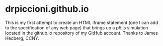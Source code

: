 # drpiccioni.github.io
This is my first attempt to create an HTML iframe statement (one I can add to the specification of any web page) that brings up a p5.js simulation located in the github.io repository of my GitHub account. Thanks to James Hedberg, CCNY.
